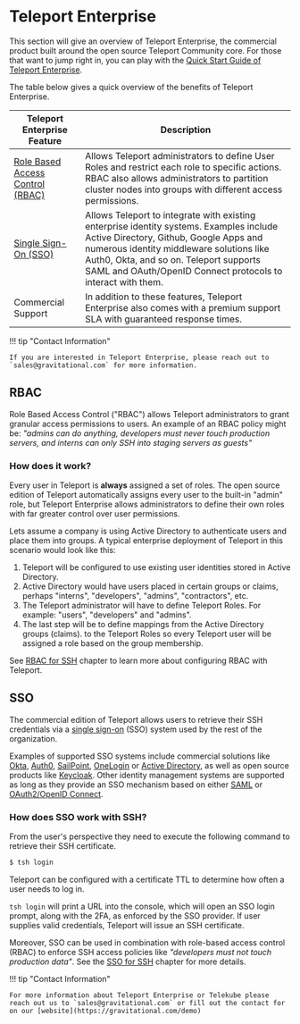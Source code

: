 # Teleport Enterprise

This section will give an overview of Teleport Enterprise, the commercial product built around
the open source Teleport Community core. For those that want to jump right in, you can play with
the [Quick Start Guide of Teleport Enterprise](quickstart-enterprise).

The table below gives a quick overview of the
benefits of Teleport Enterprise.

|Teleport Enterprise Feature|Description
---------|--------------
|[Role Based Access Control (RBAC)](#rbac)|Allows Teleport administrators to define User Roles and restrict each role to specific actions. RBAC also allows administrators to partition cluster nodes into groups with different access permissions.
|[Single Sign-On (SSO)](#sso)| Allows Teleport to integrate with existing enterprise identity systems. Examples include Active Directory, Github, Google Apps and numerous identity middleware solutions like Auth0, Okta, and so on. Teleport supports SAML and OAuth/OpenID Connect protocols to interact with them.
|Commercial Support | In addition to these features, Teleport Enterprise also comes with a premium support SLA with guaranteed response times.

!!! tip "Contact Information"

    If you are interested in Teleport Enterprise, please reach out to
    `sales@gravitational.com` for more information.

## RBAC

Role Based Access Control ("RBAC") allows Teleport administrators to grant granular access permissions to users. An example of an RBAC policy might be:  _"admins can do anything,
developers must never touch production servers, and interns can only SSH into
staging servers as guests"_

### How does it work?

Every user in Teleport is **always** assigned a set of roles. The open source
edition of Teleport automatically assigns every user to the built-in "admin"
role, but Teleport Enterprise allows administrators to define their own
roles with far greater control over user permissions.

Lets assume a company is using Active Directory to authenticate users and place
them into groups. A typical enterprise deployment of Teleport in this scenario
would look like this:

1. Teleport will be configured to use existing user identities stored in Active
   Directory.
2. Active Directory would have users placed in certain groups or claims, perhaps "interns",
   "developers", "admins", "contractors", etc.
3. The Teleport administrator will have to define Teleport Roles. For
   example: "users", "developers" and "admins".
4. The last step will be to define mappings from the Active Directory groups (claims).
   to the Teleport Roles so every Teleport user will be assigned a role based
   on the group membership.

See [RBAC for SSH](ssh-rbac.md) chapter to learn more about configuring RBAC with
Teleport.

## SSO

The commercial edition of Teleport allows users to retrieve their SSH
credentials via a [single sign-on](https://en.wikipedia.org/wiki/Single_sign-on)
(SSO) system used by the rest of the organization.

Examples of supported SSO systems include commercial solutions like [Okta](https://www.okta.com),
[Auth0](https://auth0.com/), [SailPoint](https://www.sailpoint.com/),
[OneLogin](https://www.onelogin.com/) or [Active Directory](https://en.wikipedia.org/wiki/Active_Directory_Federation_Services), as
well as open source products like [Keycloak](http://www.keycloak.org).
Other identity management systems are supported as long as they provide an
SSO mechanism based on either [SAML](https://en.wikipedia.org/wiki/Security_Assertion_Markup_Language)
or [OAuth2/OpenID Connect](https://en.wikipedia.org/wiki/OpenID_Connect).


### How does SSO work with SSH?

From the user's perspective they need to execute the following command to retrieve their SSH certificate.

```bash
$ tsh login
```

Teleport can be configured with a certificate TTL to determine how often a user needs to log in.

`tsh login` will print a URL into the console, which will open an SSO login
prompt, along with the 2FA, as enforced by the SSO provider. If user supplies
valid credentials, Teleport will issue an SSH certificate.

Moreover, SSO can be used in combination with role-based access control (RBAC)
to enforce SSH access policies like _"developers must not touch production data"_.
See the [SSO for SSH](ssh-sso.md) chapter for more details.


!!! tip "Contact Information"

    For more information about Teleport Enterprise or Telekube please reach out us to `sales@gravitational.com` or fill out the contact for on our [website](https://gravitational.com/demo)
